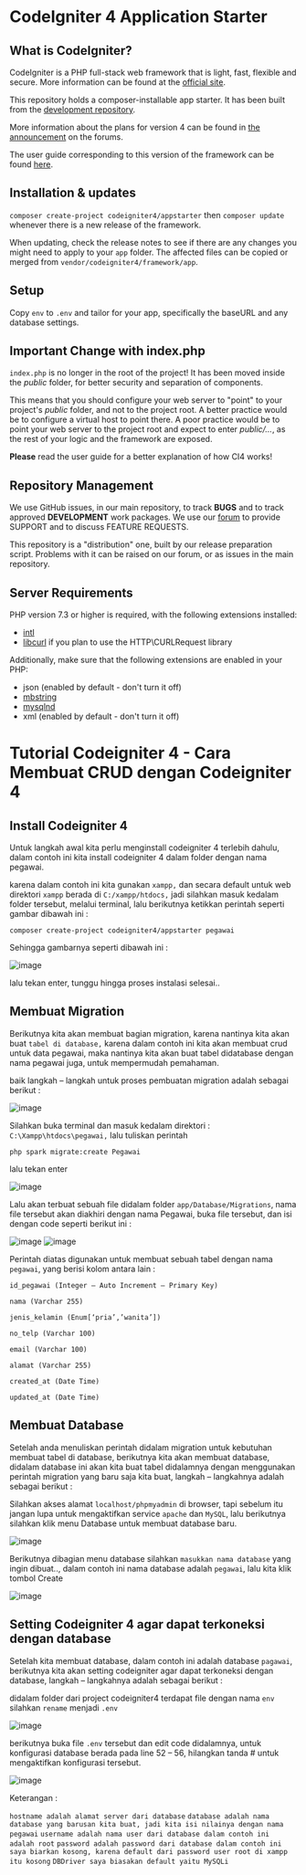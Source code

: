 # CodeIgniter 4 Application Starter

## What is CodeIgniter?

CodeIgniter is a PHP full-stack web framework that is light, fast, flexible and secure.
More information can be found at the [official site](http://codeigniter.com).

This repository holds a composer-installable app starter.
It has been built from the
[development repository](https://github.com/codeigniter4/CodeIgniter4).

More information about the plans for version 4 can be found in [the announcement](http://forum.codeigniter.com/thread-62615.html) on the forums.

The user guide corresponding to this version of the framework can be found
[here](https://codeigniter4.github.io/userguide/).

## Installation & updates

`composer create-project codeigniter4/appstarter` then `composer update` whenever
there is a new release of the framework.

When updating, check the release notes to see if there are any changes you might need to apply
to your `app` folder. The affected files can be copied or merged from
`vendor/codeigniter4/framework/app`.

## Setup

Copy `env` to `.env` and tailor for your app, specifically the baseURL
and any database settings.

## Important Change with index.php

`index.php` is no longer in the root of the project! It has been moved inside the *public* folder,
for better security and separation of components.

This means that you should configure your web server to "point" to your project's *public* folder, and
not to the project root. A better practice would be to configure a virtual host to point there. A poor practice would be to point your web server to the project root and expect to enter *public/...*, as the rest of your logic and the
framework are exposed.

**Please** read the user guide for a better explanation of how CI4 works!

## Repository Management

We use GitHub issues, in our main repository, to track **BUGS** and to track approved **DEVELOPMENT** work packages.
We use our [forum](http://forum.codeigniter.com) to provide SUPPORT and to discuss
FEATURE REQUESTS.

This repository is a "distribution" one, built by our release preparation script.
Problems with it can be raised on our forum, or as issues in the main repository.

## Server Requirements

PHP version 7.3 or higher is required, with the following extensions installed:

- [intl](http://php.net/manual/en/intl.requirements.php)
- [libcurl](http://php.net/manual/en/curl.requirements.php) if you plan to use the HTTP\CURLRequest library

Additionally, make sure that the following extensions are enabled in your PHP:

- json (enabled by default - don't turn it off)
- [mbstring](http://php.net/manual/en/mbstring.installation.php)
- [mysqlnd](http://php.net/manual/en/mysqlnd.install.php)
- xml (enabled by default - don't turn it off)

# Tutorial Codeigniter 4 - Cara Membuat CRUD dengan Codeigniter 4

## Install Codeigniter 4
Untuk langkah awal kita perlu menginstall codeigniter 4 terlebih dahulu, dalam contoh ini kita install codeigniter 4 dalam folder dengan nama pegawai.

karena dalam contoh ini kita gunakan `xampp,` dan secara default untuk web direktori `xampp` berada di `C:/xampp/htdocs,` jadi silahkan masuk kedalam folder tersebut, melalui terminal, lalu berikutnya ketikkan perintah seperti gambar dibawah ini :

`composer create-project codeigniter4/appstarter pegawai`

Sehingga gambarnya seperti dibawah ini :

![image](https://user-images.githubusercontent.com/92959023/152554136-7b109e36-9305-43a9-89ac-818adb021a21.png)

lalu tekan enter, tunggu hingga proses instalasi selesai.. 

## Membuat Migration

Berikutnya kita akan membuat bagian migration, karena nantinya kita akan buat `tabel di database,` karena dalam contoh ini kita akan membuat crud untuk data pegawai, maka nantinya kita akan buat tabel didatabase dengan nama pegawai juga, untuk mempermudah pemahaman.

baik langkah – langkah untuk proses pembuatan migration adalah sebagai berikut :

![image](https://user-images.githubusercontent.com/92959023/152555102-7894c0b7-814e-4d69-b5e7-db218b7b6ebc.png)

Silahkan buka terminal dan masuk kedalam direktori : `C:\Xampp\htdocs\pegawai,` lalu tuliskan perintah

`php spark migrate:create Pegawai`

lalu tekan enter

![image](https://user-images.githubusercontent.com/92959023/152555541-fdae61fa-7fa5-48c7-b9e9-a937546a827a.png)

Lalu akan terbuat sebuah file didalam folder `app/Database/Migrations`, nama file tersebut akan diakhiri
dengan nama Pegawai, buka file tersebut, dan isi dengan code seperti berikut ini :

![image](https://user-images.githubusercontent.com/92959023/152558971-714f5f33-4eb4-4a8b-8442-a2a8ddb01c86.png)
![image](https://user-images.githubusercontent.com/92959023/152559087-fdb5efd1-b22b-4b26-9ba2-e9a4b0b5854e.png)

Perintah diatas digunakan untuk membuat sebuah tabel dengan nama `pegawai`, yang berisi kolom antara lain :

`id_pegawai (Integer – Auto Increment – Primary Key)`

`nama (Varchar 255)`

`jenis_kelamin (Enum[‘pria’,’wanita’])`

`no_telp (Varchar 100)`

`email (Varchar 100)`

`alamat (Varchar 255)`

`created_at (Date Time)`

`updated_at (Date Time)`

## Membuat Database

Setelah anda menuliskan perintah didalam migration untuk kebutuhan membuat tabel di database, berikutnya kita akan membuat database, didalam database ini akan kita buat tabel didalamnya dengan menggunakan perintah migration yang baru saja kita buat, langkah – langkahnya adalah sebagai berikut :

Silahkan akses alamat `localhost/phpmyadmin` di browser, tapi sebelum itu jangan lupa untuk mengaktifkan service `apache` dan `MySQL`, lalu berikutnya silahkan klik menu Database untuk membuat database baru.

![image](https://user-images.githubusercontent.com/92959023/152560174-a0a53097-127b-43d1-bf46-52a0737e9c7f.png)

Berikutnya dibagian menu database silahkan `masukkan nama database` yang ingin dibuat.., dalam contoh
ini nama database adalah `pegawai`, lalu kita klik tombol Create

![image](https://user-images.githubusercontent.com/92959023/152560484-1908a381-359d-4dd7-a028-9a355759b47a.png)

## Setting Codeigniter 4 agar dapat terkoneksi dengan database


Setelah kita membuat database, dalam contoh ini adalah database `pagawai`, berikutnya kita akan setting
codeigniter agar dapat terkoneksi dengan database, langkah – langkahnya adalah sebagai berikut :

didalam folder dari project codeigniter4 terdapat file dengan nama `env` silahkan `rename` menjadi `.env`

![image](https://user-images.githubusercontent.com/92959023/152561304-3e1632dd-9bd8-4912-96b5-9616df32b787.png)

berikutnya buka file `.env` tersebut dan edit code didalamnya, untuk konfigurasi database berada pada line 52
– 56, hilangkan tanda # untuk mengaktifkan konfigurasi tersebut.

![image](https://user-images.githubusercontent.com/92959023/152561770-02c1e53a-65eb-432c-9621-59a551831f2f.png)

Keterangan :

`hostname adalah alamat server dari database`
`database adalah nama database yang barusan kita buat, jadi kita isi nilainya dengan nama pegawai`
`username adalah nama user dari database dalam contoh ini adalah root`
`password adalah password dari database dalam contoh ini saya biarkan kosong, karena default dari password user root di xampp itu kosong`
`DBDriver saya biasakan default yaitu MySQLi`
